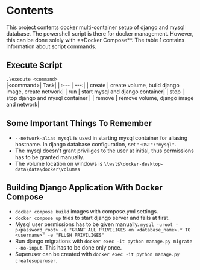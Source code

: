 # Contents

<p> This project contents docker multi-container setup of django and mysql database. The powershell script is there for docker management. However, this can be done solely with **Docker Compose**. The table 1 contains information about script commands.</p>  

## Execute Script
`.\execute <command>`<br>
|\<command\>|     Task|
|    :---   |     ---:|
| create    | create volume, build django image, create network|
| run       | start mysql and django container|
| stop      | stop django and mysql container |
| remove    | remove volume, django image and network|


## Some Important Things To Remember
- `--network-alias mysql` is used in starting mysql container for aliasing hostname. In django database configuration, set `"HOST":"mysql"`.
- The mysql doesn't grant priviliges to the user at initial, thus permissions has to be granted manually.
- The volume location on windows is `\\wsl$\docker-desktop-data\data\docker\volumes`

## Building Django Application With Docker Compose
- `docker compose build` images with compose.yml settings.
- `docker compose up` tries to start django server and fails at first. 
- Mysql user permissions has to be given manually. `mysql -uroot -p<password_root> -e "GRANT ALL PRIVILIGES on <database_name>.* TO <username>" -e "FLUSH PRIVILIGES"`
- Run django migrations with `docker exec -it python manage.py migrate --no-input`. This has to be done only once.
- Superuser can be created with `docker exec -it python manage.py createsuperuser`.